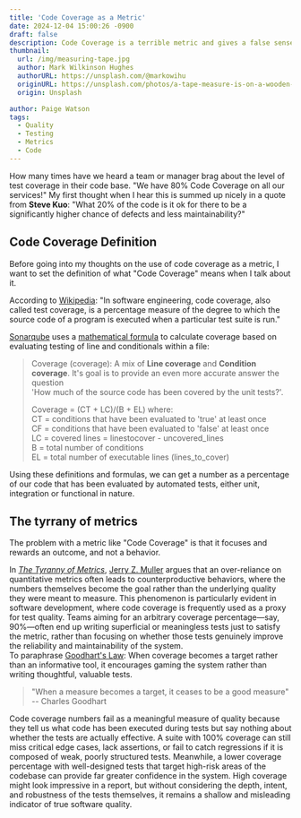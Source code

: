 ```yaml
---
title: 'Code Coverage as a Metric'
date: 2024-12-04 15:00:26 -0900
draft: false
description: Code Coverage is a terrible metric and gives a false sense of security.
thumbnail:
  url: /img/measuring-tape.jpg
  author: Mark Wilkinson Hughes
  authorURL: https://unsplash.com/@markowihu
  originURL: https://unsplash.com/photos/a-tape-measure-is-on-a-wooden-table-VdB1EHqEzX0
  origin: Unsplash

author: Paige Watson
tags:
  - Quality
  - Testing
  - Metrics
  - Code
---
```


How many times have we heard a team or manager brag about the level of test coverage in their code base.  "We have 80%
Code Coverage on all our services!"
My first thought when I hear this is summed up nicely in a quote from **Steve Kuo**: "What 20% of the code is it ok for
there to be a significantly higher chance of defects and less maintainability?"

## Code Coverage Definition

Before going into my thoughts on the use of code coverage as a metric, I want to set the definition of what "Code
Coverage" means when I talk about it.

According to [Wikipedia](https://en.wikipedia.org/wiki/Code_coverage):
"In software engineering, code coverage, also called test coverage, is a percentage measure of the degree to which the
source code of a program is executed when a particular test suite is run."

[Sonarqube](https://www.sonarsource.com/) uses
a [mathematical formula](https://docs.sonarsource.com/sonarqube-server/9.9/user-guide/metric-definitions/#tests) to
calculate coverage based on evaluating testing of line and conditionals within a file:
> Coverage (coverage): A mix of **Line coverage** and **Condition coverage**. It's goal is to provide an even more
> accurate answer the question  
> 'How much of the source code has been covered by the unit tests?'.
>
> Coverage = (CT + LC)/(B + EL) where:  
> CT = conditions that have been evaluated to 'true' at least once  
> CF = conditions that have been evaluated to 'false' at least once  
> LC = covered lines = linestocover - uncovered_lines  
> B = total number of conditions  
> EL = total number of executable lines (lines_to_cover)

Using these definitions and formulas, we can get a number as a percentage of our code that has been evaluated by
automated tests, either unit, integration or functional in nature.

## The tyrrany of metrics

The problem with a metric like "Code Coverage" is that it focuses and rewards an outcome, and not a behavior.

In
_[The Tyranny of Metrics](https://www.amazon.com/Tyranny-Metrics-Jerry-Z-Muller-ebook/dp/B07K458MZG)_, [Jerry Z. Muller](https://press.princeton.edu/our-authors/muller-jerry-z)
argues that an over-reliance on quantitative metrics often leads to counterproductive behaviors, where the numbers
themselves become the goal rather than the underlying quality they were meant to measure. This phenomenon is
particularly evident in software development, where code coverage is frequently used as a proxy for test quality.
Teams aiming for an arbitrary coverage percentage—say, 90%—often end up writing superficial or meaningless tests just to
satisfy the metric, rather than focusing on whether those tests genuinely improve the reliability and maintainability of
the system.  
To paraphrase [Goodhart's Law](https://en.wikipedia.org/wiki/Goodhart%27s_law): When coverage becomes a target rather than an informative tool, it encourages gaming the system rather than
writing thoughtful, valuable tests.

> "When a measure becomes a target, it ceases to be a good measure"  
> -- Charles Goodhart

Code coverage numbers fail as a meaningful measure of quality because they tell us what code has been executed during
tests but say nothing about whether the tests are actually effective. A suite with 100% coverage can still miss critical
edge cases, lack assertions, or fail to catch regressions if it is composed of weak, poorly structured tests. Meanwhile,
a lower coverage percentage with well-designed tests that target high-risk areas of the codebase can provide far greater
confidence in the system. High coverage might look impressive in a report, but without considering the depth, intent,
and robustness of the tests themselves, it remains a shallow and misleading indicator of true software quality.